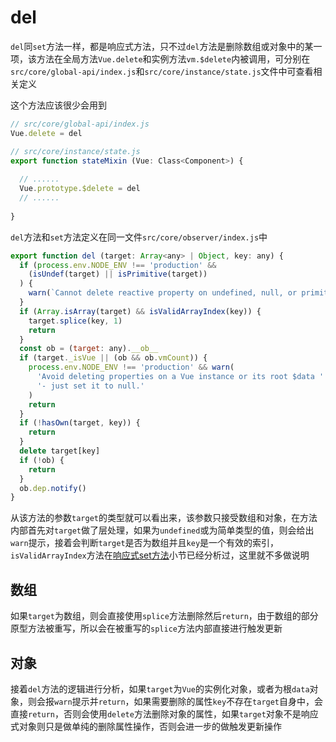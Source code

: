 # del
<code>del</code>同<code>set</code>方法一样，都是响应式方法，只不过<code>del</code>方法是删除数组或对象中的某一项，该方法在全局方法<code>Vue.delete</code>和实例方法<code>vm.$delete</code>内被调用，可分别在<code>src/core/global-api/index.js</code>和<code>src/core/instance/state.js</code>文件中可查看相关定义

这个方法应该很少会用到

```js
// src/core/global-api/index.js
Vue.delete = del

// src/core/instance/state.js
export function stateMixin (Vue: Class<Component>) {
  
  // ......
  Vue.prototype.$delete = del
  // ......
	
}
```
<code>del</code>方法和<code>set</code>方法定义在同一文件<code>src/core/observer/index.js</code>中
```js
export function del (target: Array<any> | Object, key: any) {
  if (process.env.NODE_ENV !== 'production' &&
    (isUndef(target) || isPrimitive(target))
  ) {
    warn(`Cannot delete reactive property on undefined, null, or primitive value: ${(target: any)}`)
  }
  if (Array.isArray(target) && isValidArrayIndex(key)) {
    target.splice(key, 1)
    return
  }
  const ob = (target: any).__ob__
  if (target._isVue || (ob && ob.vmCount)) {
    process.env.NODE_ENV !== 'production' && warn(
      'Avoid deleting properties on a Vue instance or its root $data ' +
      '- just set it to null.'
    )
    return
  }
  if (!hasOwn(target, key)) {
    return
  }
  delete target[key]
  if (!ob) {
    return
  }
  ob.dep.notify()
}
```
从该方法的参数<code>target</code>的类型就可以看出来，该参数只接受数组和对象，在方法内部首先对<code>target</code>做了层处理，如果为<code>undefined</code>或为简单类型的值，则会给出<code>warn</code>提示，接着会判断<code>target</code>是否为数组并且<code>key</code>是一个有效的索引，<code>isValidArrayIndex</code>方法在[响应式set方法](https://lw-source-0gry9eb6c4a0e823-1305870612.tcloudbaseapp.com/vue/set.html)小节已经分析过，这里就不多做说明

## 数组
如果<code>target</code>为数组，则会直接使用<code>splice</code>方法删除然后<code>return</code>，由于数组的部分原型方法被重写，所以会在被重写的<code>splice</code>方法内部直接进行触发更新

## 对象
接着<code>del</code>方法的逻辑进行分析，如果<code>target</code>为<code>Vue</code>的实例化对象，或者为根<code>data</code>对象，则会报<code>warn</code>提示并<code>return</code>，如果需要删除的属性<code>key</code>不存在<code>target</code>自身中，会直接<code>return</code>，否则会使用<code>delete</code>方法删除对象的属性，如果<code>target</code>对象不是响应式对象则只是做单纯的删除属性操作，否则会进一步的做触发更新操作